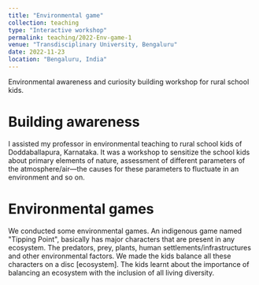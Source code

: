 ```yaml
---
title: "Environmental game"
collection: teaching
type: "Interactive workshop"
permalink: teaching/2022-Env-game-1
venue: "Transdisciplinary University, Bengaluru"
date: 2022-11-23
location: "Bengaluru, India"
---
```


Environmental awareness and curiosity building workshop for rural school kids. 

Building awareness
======
I assisted my professor in environmental teaching to rural school kids of Doddaballapura, Karnataka.
It was a workshop to sensitize the school kids about primary elements of nature, assessment of different parameters of the atmosphere/air—the causes for these parameters to fluctuate in an environment and so on.

Environmental games
======
We conducted some environmental games. An indigenous game named "Tipping Point", basically has major characters that are present in any ecosystem. The predators, prey, plants, human settlements/infrastructures and other environmental factors. 
We made the kids balance all these characters on a disc [ecosystem]. The kids learnt about the importance of balancing an ecosystem with the inclusion of all living diversity.
